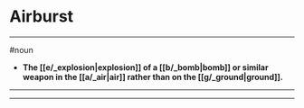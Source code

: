 # Airburst
---
#noun
- **The [[e/_explosion|explosion]] of a [[b/_bomb|bomb]] or similar weapon in the [[a/_air|air]] rather than on the [[g/_ground|ground]].**
---
---
